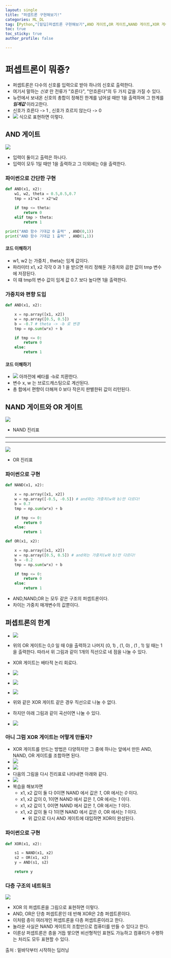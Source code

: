 ```yaml
---
layout: single
title: "퍼셉트론 구현해보기!"
categories: ML_DL
tag: [Python,"[밑딥]퍼셉트론 구현해보기",AND 게이트,OR 게이트,NAND 게이트,XOR 게이트]
toc: true
toc_sticky: true
author_profile: false

---
```


# 퍼셉트론이 뭐죵?

- 퍼셉트론은 다수의 신호를 입력으로 받아 하나의 신호로 출력한다.
- 여기서 말하는 *신호* 란 전류가 "흐른다", "안흐른다"의 두 가지 값을 가질 수 있다.
- 뉴런에서 보내온 신호의 총합이 정해진 한계를 넘어설 때만 1을 출력하며 그 한계를 ***임계값*** 이라고한다.
- 신호가 흐른다 -> 1 , 신호가 흐르지 않는다 -> 0
-  ![](https://i.imgur.com/Hg5GU0d.png) 식으로 표현하면 이렇다.


## AND 게이트

![](https://i.imgur.com/fyLnzzM.png)

- 입력이 둘이고 출력은 하나다.
- 입력이 모두 1일 때만 1을 출력하고 그 이외에는 0을 출력한다.

### 파이썬으로 간단한 구현

```python
def AND(x1, x2):
    w1, w2, theta = 0.5,0.5,0.7
    tmp = x1*w1 + x2*w2
    
    if tmp <= theta:
        return 0
    elif tmp > theta:
        return 1

print("AND 함수 기대값 0 출력" , AND(0,1))
print("AND 함수 기대값 1 출력" , AND(1,1))
```

#### 코드 이해하기

- w1, w2 는 가중치 , theta는 임계 값이다.
- 파라미터 x1, x2 각각 0 과 1 을 받으면 미리 정해둔 가중치와 곱한 값이 tmp 변수에 저장된다.
- 이 떄 tmp의 변수 값이 임계 값 0.7. 보다 높다면 1을 출력한다.

### 가중치와 편향 도입

```python
def AND(x1, x2):

    x = np.array([x1, x2])
    w = np.array([0.5, 0.5])
    b = -0.7 # theta -> -b 로 변경
    tmp = np.sum(w*x) + b

    if tmp <= 0:
        return 0
    else:
        return 1
```

#### 코드 이해하기

- ![](https://i.imgur.com/IEKbQbg.png) 아까전에 쎄타를 -b로 치환한다.
-  변수 x, w 는 브로드캐스팅으로 계산된다.
- 총 합에서 편향이 더해져 0 보다 작은지 판별한뒤 값이 리턴된다.


## NAND 게이트와 OR 게이트

![](https://i.imgur.com/DYMLDIz.png)
- NAND 진리표

----
---


![](https://i.imgur.com/QMM4Nha.png)
- OR 진리표

### 파이썬으로 구현

```python
def NAND(x1, x2):

    x = np.array([x1, x2])
    w = np.array([-0.5, -0.5]) # and와는 가중치(w와 b)만 다르다!
    b = 0.7
    tmp = np.sum(w*x) + b

    if tmp <= 0:
        return 0
    else:
        return 1

def OR(x1, x2):

    x = np.array([x1, x2])
    w = np.array([0.5, 0.5]) # and와는 가중치(w와 b)만 다르다!
    b = -0.2
    tmp = np.sum(w*x) + b

    if tmp <= 0:
        return 0
    else:
        return 1
```

- AND,NAND,OR 는 모두 같은 구조의 퍼셉트론이다.
- 차이는 가중치 매개변수의 값뿐이다.

## 퍼셉트론의 한계

- ![](https://i.imgur.com/1G7XgYL.png)
- 위의 OR 게이트는 0,0 일 때 0을 출력하고 나머지 (0, 1) , (1, 0) , (1 , 1) 일 때는 1을 출력한다.
   따라서 위 그림과 같이 1개의 직선으로 네 점을 나눌 수 있다.

- XOR 게이트는 배타적 논리 회로다.
- ![](https://i.imgur.com/1CQyva4.png)
- ![](https://i.imgur.com/MabniwU.png)
- ![](https://i.imgur.com/rH1zALf.png)
- 위와 같은 XOR 게이트 같은 경우 직선으로 나눌 수 없다.
- 하지만 아래 그림과 같이 곡선이면 나눌 수 있다.
- ![](https://i.imgur.com/505G9Ln.png)

### 아니 그럼 XOR 게이트는 어떻게 만들지?

- XOR 게이트를 만드는 방법은 다양하지만 그 중에 하나는 앞에서 만든 AND, NAND, OR 게이트를 조합하면 된다.
- ![](https://i.imgur.com/WpMVOOY.png)
- ![](https://i.imgur.com/X2h4ZfM.png)
- 다음의 그림을 다시 진리표로 나타내면 아래와 같다.
- ![](https://i.imgur.com/8Bvwy7k.png)
- 복습을 해보자면 
	- x1, x2 값이 둘 다 0이면 NAND 에서 값은 *1*, OR 에서는 *0* 이다.
	- x1, x2 값이 0, 1이면 NAND 에서 값은 *1*, OR 에서는 *1* 이다.
	- x1, x2 값이 1, 0이면 NAND 에서 값은 *1*, OR 에서는 *1* 이다.
	- x1, x2 값이 둘 다 1이면 NAND 에서 값은 *0*, OR 에서는 *1* 이다.
		- 위 값으로 다시 AND 게이트에 대입하면 XOR이 완성된다.

### 파이썬으로 구현

```python
def XOR(x1, x2):

    s1 = NAND(x1, x2)
    s2 = OR(x1, x2)
    y = AND(s1, s2)

    return y
```

### 다층 구조의 네트워크

![](https://i.imgur.com/LqC0SQC.png)

- XOR 의 퍼셉트론을 그림으로 표현하면 이렇다.
- AND, OR은 단층 퍼셉트론인 데 반해 XOR은 2층 퍼셉트론이다.
- 이처럼 층이 여러개인 퍼셉트론을 다층 퍼셉트론이라고 한다.
- 놀라운 사실은 NAND 게이트의 조합만으로 컴퓨터를 만들 수 있다고 한다.
- 이론상 퍼셉트론은 층을 거듭 쌓으면 비선형적인 표현도 가능하고 컴퓨터가 수행하는 처리도 모두 표현할 수 있다.

출처 : 밑바닥부터 시작하는 딥러닝